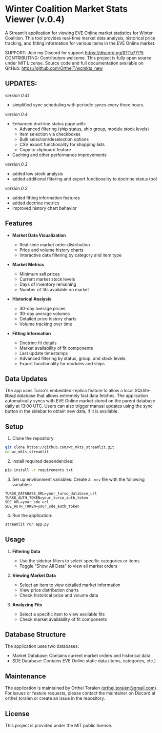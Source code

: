 # Winter Coalition Market Stats Viewer (v.0.4)

A Streamlit application for viewing EVE Online market statistics for Winter Coalition. This tool provides real-time market data analysis, historical price tracking, and fitting information for various items in the EVE Online market.

SUPPORT: Join my Discord for support https://discord.gg/87Tb7YP5
CONTRIBUTING: Contributors welcome. This project is fully open source under MIT License. Source code and full documentation available on GitHub: https://github.com/OrthelT/wcmkts_new

## UPDATES: 
*version 0.41*
- simplified sync scheduling with periodic syncs every three hours. 

*version 0.4*
- Enhanced doctrine status page with:
  - Advanced filtering (ship status, ship group, module stock levels)
  - Item selection via checkboxes
  - Bulk selection/deselection options
  - CSV export functionality for shopping lists
  - Copy to clipboard feature
- Caching and other performance improvements

*version 0.3*
- added low stock analysis
- added additional filtering and export functionality to doctrine status tool

*version 0.2*
- added fitting information features
- added doctrine metrics
- improved history chart behavior

## Features

- **Market Data Visualization**
  - Real-time market order distribution
  - Price and volume history charts
  - Interactive data filtering by category and item type

- **Market Metrics**
  - Minimum sell prices
  - Current market stock levels
  - Days of inventory remaining
  - Number of fits available on market

- **Historical Analysis**
  - 30-day average prices
  - 30-day average volumes
  - Detailed price history charts
  - Volume tracking over time

- **Fitting Information**
  - Doctrine fit details
  - Market availability of fit components
  - Last update timestamps
  - Advanced filtering by status, group, and stock levels 
  - Export functionality for modules and ships

## Data Updates

The app uses Turso's embedded-replica feature to allow a local SQLlite-libsql database that allows extremely fast data fetches. The application automatically syncs with EVE Online market stored on the parent database daily at 13:00 UTC. Users can also trigger manual updates using the sync button in the sidebar to obtain new data, if it is available. 

## Setup

1. Clone the repository:
```bash
git clone https://github.com/wc_mkts_streamlit.git
cd wc_mkts_streamlit
```

2. Install required dependencies:
```bash
pip install -r requirements.txt
```

3. Set up environment variables:
Create a `.env` file with the following variables:
```
TURSO_DATABASE_URL=your_turso_database_url
TURSO_AUTH_TOKEN=your_turso_auth_token
SDE_URL=your_sde_url
SDE_AUTH_TOKEN=your_sde_auth_token
```

4. Run the application:
```bash
streamlit run app.py
```

## Usage

1. **Filtering Data**
   - Use the sidebar filters to select specific categories or items
   - Toggle "Show All Data" to view all market orders

2. **Viewing Market Data**
   - Select an item to view detailed market information
   - View price distribution charts
   - Check historical price and volume data

3. **Analyzing Fits**
   - Select a specific item to view available fits
   - Check market availability of fit components

## Database Structure

The application uses two databases:
- Market Database: Contains current market orders and historical data
- SDE Database: Contains EVE Online static data (items, categories, etc.)

## Maintenance

The application is maintained by Orthel Toralen (orthel.toralen@gmail.com). For issues or feature requests, please contact the maintainer on Discord at orthel_toralen or create an issue in the repository.

## License

This project is provided under the MIT public license.
